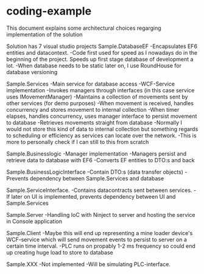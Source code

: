 # coding-example
This document explains some architectural choices regarging implementation of the solution


Solution has 7 visual studio projects
Sample.DatabaseEF
-Encapsulates EF6 entities and datacontext.
-Code first used for speed as I nowadays do in the beginning of the project. Speeds up first stage database of development a lot.
-When database needs to be static later on, I use RoundHouse for database versioning

Sample.Services
-Main service for database access
-WCF-Service implementation
-Invokes managers through interfaces (in this case service uses IMovementManager)
-Maintains a collection of movements sent by other services (for demo purposes)
-When movement is received, handles concurrency and stores movement to internal collection
-When timer elapses, handles concurrency, uses manager interface to persist movement to database
-Retrieves movements straight from database
-Normally I would not store this kind of data to internal collection but something regards to scheduling or efficiency as services can locate over the network. 
-This is more to personally check if I can still to this from scratch

Sample.Businesslogic
-Manager implementation
-Managers persist and retrieve data to database with EF6
-Converts EF entities to DTO:s and back

Sample.BusinessLogicInterface
-Contain DTO:s (data transfer objects)
-Prevents dependency between Sample.Services and database

Sample.ServiceInterface.
-Contains datacontracts sent between services.
-If later on UI is implemented, prevents dependency between UI and Sample.Services

Sample.Server
-Handling IoC with Ninject to server and hosting the service in Console application

Sample.Client
-Maybe this will end up representing a mine loader device's WCF-service which will send movement events to persist to server on a certain time interval. 
-PLC runs on propably 1-2 ms frequency so could end up creating huge load to store to database

Sample.XXX
-Not implemented
-Will be simulating PLC-interface.
